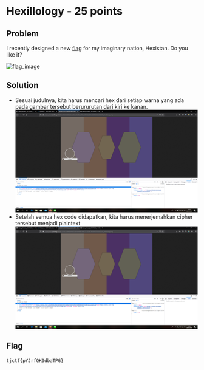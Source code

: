 # Hexillology - 25 points

## Problem
I recently designed a new [flag](https://static.tjctf.org/af83861c918131864a4e3df24c49d9bad766ae701f02387ee0698593b44f3390_Hexillology.png) for my imaginary nation, Hexistan. Do you like it?

![flag_image](https://static.tjctf.org/af83861c918131864a4e3df24c49d9bad766ae701f02387ee0698593b44f3390_Hexillology.png)


## Solution
- Sesuai judulnya, kita harus mencari hex dari setiap warna yang ada pada gambar tersebut berururutan dari kiri ke kanan.
![flag_image](https://github.com/fikrihaykal/WriteUp_TJCTF2020_05311840000006_FikriHaykal/blob/master/src/Hexillology1.png?raw=True)
- Setelah semua hex code didapatkan, kita harus menerjemahkan cipher tersebut menjadi plaintext
![flag_image](https://github.com/fikrihaykal/WriteUp_TJCTF2020_05311840000006_FikriHaykal/blob/master/src/Hexillology1.png?raw=True)

## Flag
```
tjctf{pYJrfQK0dbaTPG}
```
